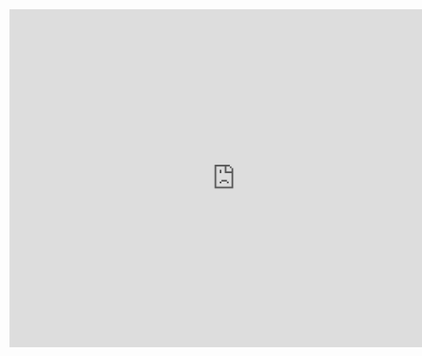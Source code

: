 <iframe src="https://han5474ni.github.io/my-game/" width="800" height="600" frameborder="0"></iframe>
